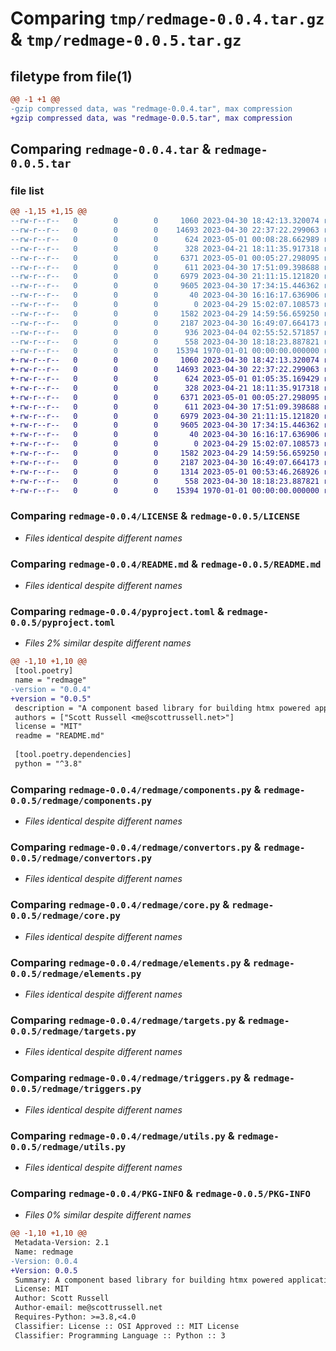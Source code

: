 # Comparing `tmp/redmage-0.0.4.tar.gz` & `tmp/redmage-0.0.5.tar.gz`

## filetype from file(1)

```diff
@@ -1 +1 @@
-gzip compressed data, was "redmage-0.0.4.tar", max compression
+gzip compressed data, was "redmage-0.0.5.tar", max compression
```

## Comparing `redmage-0.0.4.tar` & `redmage-0.0.5.tar`

### file list

```diff
@@ -1,15 +1,15 @@
--rw-r--r--   0        0        0     1060 2023-04-30 18:42:13.320074 redmage-0.0.4/LICENSE
--rw-r--r--   0        0        0    14693 2023-04-30 22:37:22.299063 redmage-0.0.4/README.md
--rw-r--r--   0        0        0      624 2023-05-01 00:08:28.662989 redmage-0.0.4/pyproject.toml
--rw-r--r--   0        0        0      328 2023-04-21 18:11:35.917318 redmage-0.0.4/redmage/__init__.py
--rw-r--r--   0        0        0     6371 2023-05-01 00:05:27.298095 redmage-0.0.4/redmage/components.py
--rw-r--r--   0        0        0      611 2023-04-30 17:51:09.398688 redmage-0.0.4/redmage/convertors.py
--rw-r--r--   0        0        0     6979 2023-04-30 21:11:15.121820 redmage-0.0.4/redmage/core.py
--rw-r--r--   0        0        0     9605 2023-04-30 17:34:15.446362 redmage-0.0.4/redmage/elements.py
--rw-r--r--   0        0        0       40 2023-04-30 16:16:17.636906 redmage-0.0.4/redmage/exceptions.py
--rw-r--r--   0        0        0        0 2023-04-29 15:02:07.108573 redmage-0.0.4/redmage/py.typed
--rw-r--r--   0        0        0     1582 2023-04-29 14:59:56.659250 redmage-0.0.4/redmage/targets.py
--rw-r--r--   0        0        0     2187 2023-04-30 16:49:07.664173 redmage-0.0.4/redmage/triggers.py
--rw-r--r--   0        0        0      936 2023-04-04 02:55:52.571857 redmage-0.0.4/redmage/types.py
--rw-r--r--   0        0        0      558 2023-04-30 18:18:23.887821 redmage-0.0.4/redmage/utils.py
--rw-r--r--   0        0        0    15394 1970-01-01 00:00:00.000000 redmage-0.0.4/PKG-INFO
+-rw-r--r--   0        0        0     1060 2023-04-30 18:42:13.320074 redmage-0.0.5/LICENSE
+-rw-r--r--   0        0        0    14693 2023-04-30 22:37:22.299063 redmage-0.0.5/README.md
+-rw-r--r--   0        0        0      624 2023-05-01 01:05:35.169429 redmage-0.0.5/pyproject.toml
+-rw-r--r--   0        0        0      328 2023-04-21 18:11:35.917318 redmage-0.0.5/redmage/__init__.py
+-rw-r--r--   0        0        0     6371 2023-05-01 00:05:27.298095 redmage-0.0.5/redmage/components.py
+-rw-r--r--   0        0        0      611 2023-04-30 17:51:09.398688 redmage-0.0.5/redmage/convertors.py
+-rw-r--r--   0        0        0     6979 2023-04-30 21:11:15.121820 redmage-0.0.5/redmage/core.py
+-rw-r--r--   0        0        0     9605 2023-04-30 17:34:15.446362 redmage-0.0.5/redmage/elements.py
+-rw-r--r--   0        0        0       40 2023-04-30 16:16:17.636906 redmage-0.0.5/redmage/exceptions.py
+-rw-r--r--   0        0        0        0 2023-04-29 15:02:07.108573 redmage-0.0.5/redmage/py.typed
+-rw-r--r--   0        0        0     1582 2023-04-29 14:59:56.659250 redmage-0.0.5/redmage/targets.py
+-rw-r--r--   0        0        0     2187 2023-04-30 16:49:07.664173 redmage-0.0.5/redmage/triggers.py
+-rw-r--r--   0        0        0     1314 2023-05-01 00:53:46.268926 redmage-0.0.5/redmage/types.py
+-rw-r--r--   0        0        0      558 2023-04-30 18:18:23.887821 redmage-0.0.5/redmage/utils.py
+-rw-r--r--   0        0        0    15394 1970-01-01 00:00:00.000000 redmage-0.0.5/PKG-INFO
```

### Comparing `redmage-0.0.4/LICENSE` & `redmage-0.0.5/LICENSE`

 * *Files identical despite different names*

### Comparing `redmage-0.0.4/README.md` & `redmage-0.0.5/README.md`

 * *Files identical despite different names*

### Comparing `redmage-0.0.4/pyproject.toml` & `redmage-0.0.5/pyproject.toml`

 * *Files 2% similar despite different names*

```diff
@@ -1,10 +1,10 @@
 [tool.poetry]
 name = "redmage"
-version = "0.0.4"
+version = "0.0.5"
 description = "A component based library for building htmx powered applications."
 authors = ["Scott Russell <me@scottrussell.net>"]
 license = "MIT"
 readme = "README.md"
 
 [tool.poetry.dependencies]
 python = "^3.8"
```

### Comparing `redmage-0.0.4/redmage/components.py` & `redmage-0.0.5/redmage/components.py`

 * *Files identical despite different names*

### Comparing `redmage-0.0.4/redmage/convertors.py` & `redmage-0.0.5/redmage/convertors.py`

 * *Files identical despite different names*

### Comparing `redmage-0.0.4/redmage/core.py` & `redmage-0.0.5/redmage/core.py`

 * *Files identical despite different names*

### Comparing `redmage-0.0.4/redmage/elements.py` & `redmage-0.0.5/redmage/elements.py`

 * *Files identical despite different names*

### Comparing `redmage-0.0.4/redmage/targets.py` & `redmage-0.0.5/redmage/targets.py`

 * *Files identical despite different names*

### Comparing `redmage-0.0.4/redmage/triggers.py` & `redmage-0.0.5/redmage/triggers.py`

 * *Files identical despite different names*

### Comparing `redmage-0.0.4/redmage/utils.py` & `redmage-0.0.5/redmage/utils.py`

 * *Files identical despite different names*

### Comparing `redmage-0.0.4/PKG-INFO` & `redmage-0.0.5/PKG-INFO`

 * *Files 0% similar despite different names*

```diff
@@ -1,10 +1,10 @@
 Metadata-Version: 2.1
 Name: redmage
-Version: 0.0.4
+Version: 0.0.5
 Summary: A component based library for building htmx powered applications.
 License: MIT
 Author: Scott Russell
 Author-email: me@scottrussell.net
 Requires-Python: >=3.8,<4.0
 Classifier: License :: OSI Approved :: MIT License
 Classifier: Programming Language :: Python :: 3
```

